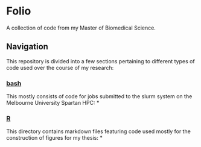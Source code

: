 # Folio
A collection of code from my Master of Biomedical Science.

## Navigation
This repository is divided into a few sections pertaining to different types of code used over the course of my research:  
### [bash](https://github.com/patrickcrock/folio/tree/main/bash)
This mostly consists of code for jobs submitted to the slurm system on the Melbourne University Spartan HPC:
*
### [R](https://github.com/patrickcrock/folio/tree/main/r)
This directory contains markdown files featuring code used mostly for the construction of figures for my thesis:
*
